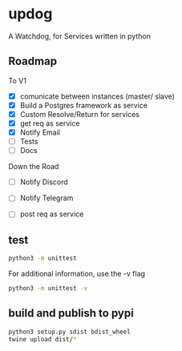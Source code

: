 # updog
A Watchdog, for Services written in python

## Roadmap
To V1
- [X] comunicate between instances (master/ slave)
- [X] Build a Postgres framework as service
- [X] Custom Resolve/Return for services
- [X] get req as service
- [X] Notify Email
- [ ] Tests
- [ ] Docs

Down the Road
- [ ] Notify Discord
- [ ] Notify Telegram
- [ ] post req as service


## test
```bash
python3 -m unittest
```
For additional information, use the -v flag
```bash
python3 -m unittest -v
```

## build and publish to pypi
```bash
python3 setup.py sdist bdist_wheel
twine upload dist/*
```
